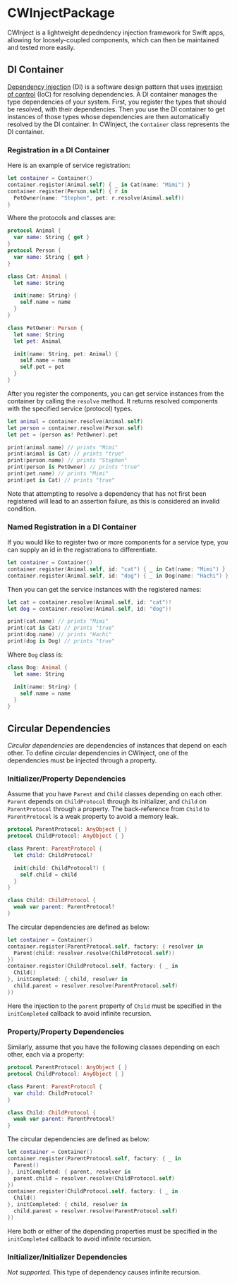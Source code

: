 # CWInjectPackage

CWInject is a lightweight depedndency injection framework for Swift apps, allowing for loosely-coupled components, which can then be maintained and tested more easily.

## DI Container

[Dependency injection](https://en.wikipedia.org/wiki/Dependency_injection) (DI) is a software design pattern that uses [inversion of control](https://en.wikipedia.org/wiki/Inversion_of_control) (IoC) for resolving dependencies. A DI container manages the type dependencies of your system. First, you register the types that should be resolved, with their dependencies. Then you use the DI container to get instances of those types whose dependencies are then automatically resolved by the DI container. In CWInject, the `Container` class represents the DI container.

### Registration in a DI Container

Here is an example of service registration:

```swift
let container = Container()
container.register(Animal.self) { _ in Cat(name: "Mimi") }
container.register(Person.self) { r in
  PetOwner(name: "Stephen", pet: r.resolve(Animal.self))
}
```

Where the protocols and classes are:

```swift
protocol Animal {
  var name: String { get }
}
protocol Person {
  var name: String { get }
}

class Cat: Animal {
  let name: String

  init(name: String) {
    self.name = name
  }
}

class PetOwner: Person {
  let name: String
  let pet: Animal

  init(name: String, pet: Animal) {
    self.name = name
    self.pet = pet
  }
}
```

After you register the components, you can get service instances from the container by calling the `resolve` method. It returns resolved components with the specified service (protocol) types.

```swift
let animal = container.resolve(Animal.self)
let person = container.resolve(Person.self)
let pet = (person as! PetOwner).pet

print(animal.name) // prints "Mimi"
print(animal is Cat) // prints "true"
print(person.name) // prints "Stephen"
print(person is PetOwner) // prints "true"
print(pet.name) // prints "Mimi"
print(pet is Cat) // prints "true"
```

Note that attempting to resolve a dependency that has not first been registered will lead to an assertion failure, as this is considered an invalid condition.

### Named Registration in a DI Container

If you would like to register two or more components for a service type, you can supply an id in the registrations to differentiate.

```swift
let container = Container()
container.register(Animal.self, id: "cat") { _ in Cat(name: "Mimi") }
container.register(Animal.self, id: "dog") { _ in Dog(name: "Hachi") }
```

Then you can get the service instances with the registered names:

```swift
let cat = container.resolve(Animal.self, id: "cat")!
let dog = container.resolve(Animal.self, id: "dog")!

print(cat.name) // prints "Mimi"
print(cat is Cat) // prints "true"
print(dog.name) // prints "Hachi"
print(dog is Dog) // prints "true"
```

Where `Dog` class is:

```swift
class Dog: Animal {
  let name: String

  init(name: String) {
    self.name = name
  }
}
```

## Circular Dependencies

_Circular dependencies_ are dependencies of instances that depend on each other. To define circular dependencies in CWInject, one of the dependencies must be injected through a property.

### Initializer/Property Dependencies

Assume that you have `Parent` and `Child` classes depending on each other. `Parent` depends on `ChildProtocol` through its initializer, and `Child` on `ParentProtocol` through a property. The back-reference from `Child` to `ParentProtocol` is a weak property to avoid a memory leak.

```swift
protocol ParentProtocol: AnyObject { }
protocol ChildProtocol: AnyObject { }

class Parent: ParentProtocol {
  let child: ChildProtocol?

  init(child: ChildProtocol?) {
    self.child = child
  }
}

class Child: ChildProtocol {
  weak var parent: ParentProtocol?
}
```

The circular dependencies are defined as below:

```swift
let container = Container()
container.register(ParentProtocol.self, factory: { resolver in
  Parent(child: resolver.resolve(ChildProtocol.self))
})
container.register(ChildProtocol.self, factory: { _ in
  Child()
}, initCompleted: { child, resolver in
  child.parent = resolver.resolve(ParentProtocol.self)
})
```

Here the injection to the `parent` property of `Child` must be specified in the `initCompleted` callback to avoid infinite recursion.

### Property/Property Dependencies

Similarly, assume that you have the following classes depending on each other, each via a property:

```swift
protocol ParentProtocol: AnyObject { }
protocol ChildProtocol: AnyObject { }

class Parent: ParentProtocol {
  var child: ChildProtocol?
}

class Child: ChildProtocol {
  weak var parent: ParentProtocol?
}
```

The circular dependencies are defined as below:

```swift
let container = Container()
container.register(ParentProtocol.self, factory: { _ in
  Parent()
}, initCompleted: { parent, resolver in
  parent.child = resolver.resolve(ChildProtocol.self)
})
container.register(ChildProtocol.self, factory: { _ in
  Child()
}, initCompleted: { child, resolver in
  child.parent = resolver.resolve(ParentProtocol.self)
})
```

Here both or either of the depending properties must be specified in the `initCompleted` callback to avoid infinite recursion.

### Initializer/Initializer Dependencies

_Not supported._ This type of dependency causes infinite recursion.
